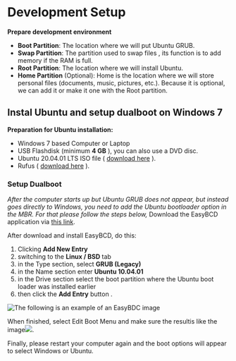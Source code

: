 # Development Setup
**Prepare development environment**
- **Boot Partition**: The location where we will put Ubuntu GRUB.
- **Swap Partition**: The partition used to swap files , its function is to add memory if the RAM is full. 
- **Root Partition**: The location where we will install Ubuntu.
- **Home Partition** (Optional): Home is the location where we will store personal files (documents, music, pictures, etc.). Because it is optional, we can add it or make it one with the Root partition. 

## Instal Ubuntu and setup dualboot on Windows 7
**Preparation for Ubuntu installation:**
- Windows 7 based Computer or Laptop
- USB Flashdisk (minimum **4 GB** ), you can also use a DVD disc.
- Ubuntu 20.04.01 LTS ISO file ( [download here](https://ubuntu.com) ).
- Rufus ( [download here](https://rufus.ie/en_US/) ).

### Setup Dualboot
*After the computer starts up but Ubuntu GRUB does not appear, but instead goes directly to Windows, you need to add the Ubuntu bootloader option in the MBR. For that please follow the steps below,* Download the EasyBCD application via [this link](https://www.techspot.com/downloads/3112-easybcd.html).

After download and install EasyBCD, do this:

1. Clicking **Add New Entry**
2. switching to the **Linux / BSD** tab
3. in the Type section, select **GRUB (Legacy)**
4. in the Name section enter **Ubuntu 10.04.01**
5. in the Drive section select the boot partition where the Ubuntu boot loader was installed earlier
6. then click the **Add Entry** button .

![The following is an example of an **EasyBDC** image](https://www.konyoha.com/wp-content/uploads/2017/08/cara-install-dual-boot-ubuntu-windows-18.jpg)

When finished, select Edit Boot Menu and make sure the resultis like the image![](https://www.konyoha.com/wp-content/uploads/2017/08/cara-install-dual-boot-ubuntu-windows-19.jpg). 


Finally, please restart your computer again and the boot options will appear to select Windows or Ubuntu.
